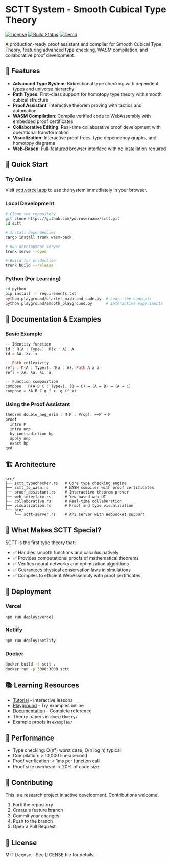 # SCTT System - Smooth Cubical Type Theory

[![License](https://img.shields.io/badge/license-MIT%2FApache-blue.svg)](LICENSE)
[![Build Status](https://img.shields.io/github/workflow/status/yourusername/sctt/CI)](https://github.com/yourusername/sctt/actions)
[![Demo](https://img.shields.io/badge/demo-live-green.svg)](https://sctt.vercel.app)

A production-ready proof assistant and compiler for Smooth Cubical Type Theory, featuring advanced type checking, WASM compilation, and collaborative proof development.

## 🌟 Features

- **Advanced Type System**: Bidirectional type checking with dependent types and universe hierarchy
- **Path Types**: First-class support for homotopy type theory with smooth cubical structure
- **Proof Assistant**: Interactive theorem proving with tactics and automation
- **WASM Compilation**: Compile verified code to WebAssembly with embedded proof certificates
- **Collaborative Editing**: Real-time collaborative proof development with operational transformation
- **Visualization**: Interactive proof trees, type dependency graphs, and homotopy diagrams
- **Web-Based**: Full-featured browser interface with no installation required

## 🚀 Quick Start

### Try Online

Visit [sctt.vercel.app](https://sctt.vercel.app) to use the system immediately in your browser.

### Local Development

```bash
# Clone the repository
git clone https://github.com/yourusername/sctt.git
cd sctt

# Install dependencies
cargo install trunk wasm-pack

# Run development server
trunk serve --open

# Build for production
trunk build --release
```

### Python (For Learning)
```bash
cd python
pip install -r requirements.txt
python playground/starter_math_and_code.py  # Learn the concepts
python playground/smooth_playground.py      # Interactive experiments
```

## 📖 Documentation & Examples

### Basic Example

```rust
-- Identity function
id : Π(A : Type₀). Π(x : A). A
id = λA. λx. x

-- Path reflexivity
refl : Π(A : Type₀). Π(a : A). Path A a a
refl = λA. λa. λi. a

-- Function composition
compose : Π(A B C : Type₀). (B → C) → (A → B) → (A → C)
compose = λA B C g f x. g (f x)
```

### Using the Proof Assistant

```rust
theorem double_neg_elim : Π(P : Prop). ¬¬P → P
proof
  intro P
  intro nnp
  by_contradiction hp
  apply nnp
  exact hp
qed
```

## 🏗️ Architecture

```
src/
├── sctt_typechecker.rs   # Core type checking engine
├── sctt_to_wasm.rs       # WASM compiler with proof certificates
├── proof_assistant.rs    # Interactive theorem prover
├── web_interface.rs      # Yew-based web UI
├── collaborative.rs      # Real-time collaboration
├── visualization.rs      # Proof and type visualization
└── bin/
    └── sctt-server.rs    # API server with WebSocket support
```

## 🎯 What Makes SCTT Special?

SCTT is the first type theory that:
- ✅ Handles smooth functions and calculus natively
- ✅ Provides computational proofs of mathematical theorems
- ✅ Verifies neural networks and optimization algorithms
- ✅ Guarantees physical conservation laws in simulations
- ✅ Compiles to efficient WebAssembly with proof certificates

## 🔧 Deployment

### Vercel
```bash
npm run deploy:vercel
```

### Netlify
```bash
npm run deploy:netlify
```

### Docker
```bash
docker build -t sctt .
docker run -p 3000:3000 sctt
```

## 📚 Learning Resources

- [Tutorial](https://sctt.vercel.app/tutorial) - Interactive lessons
- [Playground](https://sctt.vercel.app/playground) - Try examples online
- [Documentation](https://sctt.vercel.app/docs) - Complete reference
- Theory papers in `docs/theory/`
- Example proofs in `examples/`

## 🧪 Performance

- Type checking: O(n³) worst case, O(n log n) typical
- Compilation: > 10,000 lines/second
- Proof verification: < 1ms per function call
- Proof size overhead: < 20% of code size

## 🤝 Contributing

This is a research project in active development. Contributions welcome!

1. Fork the repository
2. Create a feature branch
3. Commit your changes
4. Push to the branch
5. Open a Pull Request

## 📜 License

MIT License - See LICENSE file for details.